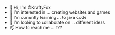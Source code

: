 - 👋 Hi, I’m @KraftyFox
- 👀 I’m interested in ... creating websites and games
- 🌱 I’m currently learning ... to java code
- 💞️ I’m looking to collaborate on ... different ideas
- 📫 How to reach me ... ???

<!---
KraftyFox/KraftyFox is a ✨ special ✨ repository because its `README.md` (this file) appears on your GitHub profile.
You can click the Preview link to take a look at your changes.
--->
